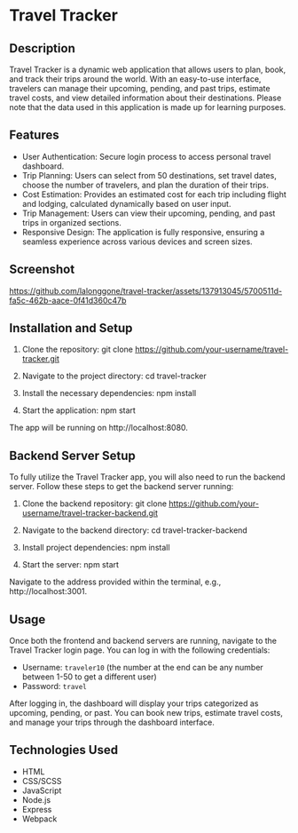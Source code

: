 # Travel Tracker

## Description
Travel Tracker is a dynamic web application that allows users to plan, book, and track their trips around the world. With an easy-to-use interface, travelers can manage their upcoming, pending, and past trips, estimate travel costs, and view detailed information about their destinations. Please note that the data used in this application is made up for learning purposes.

## Features
- User Authentication: Secure login process to access personal travel dashboard.
- Trip Planning: Users can select from 50 destinations, set travel dates, choose the number of travelers, and plan the duration of their trips.
- Cost Estimation: Provides an estimated cost for each trip including flight and lodging, calculated dynamically based on user input.
- Trip Management: Users can view their upcoming, pending, and past trips in organized sections.
- Responsive Design: The application is fully responsive, ensuring a seamless experience across various devices and screen sizes.

## Screenshot

https://github.com/lalonggone/travel-tracker/assets/137913045/5700511d-fa5c-462b-aace-0f41d360c47b

## Installation and Setup
1. Clone the repository:
git clone https://github.com/your-username/travel-tracker.git

2. Navigate to the project directory:
cd travel-tracker

3. Install the necessary dependencies:
npm install

4. Start the application:
npm start

The app will be running on http://localhost:8080.

## Backend Server Setup
To fully utilize the Travel Tracker app, you will also need to run the backend server. Follow these steps to get the backend server running:

1. Clone the backend repository:
git clone https://github.com/your-username/travel-tracker-backend.git

2. Navigate to the backend directory:
cd travel-tracker-backend

3. Install project dependencies:
npm install

4. Start the server:
npm start

Navigate to the address provided within the terminal, e.g., http://localhost:3001.

## Usage
Once both the frontend and backend servers are running, navigate to the Travel Tracker login page. You can log in with the following credentials:
- Username: `traveler10` (the number at the end can be any number between 1-50 to get a different user)
- Password: `travel`

After logging in, the dashboard will display your trips categorized as upcoming, pending, or past. You can book new trips, estimate travel costs, and manage your trips through the dashboard interface.

## Technologies Used
- HTML
- CSS/SCSS
- JavaScript
- Node.js
- Express
- Webpack
